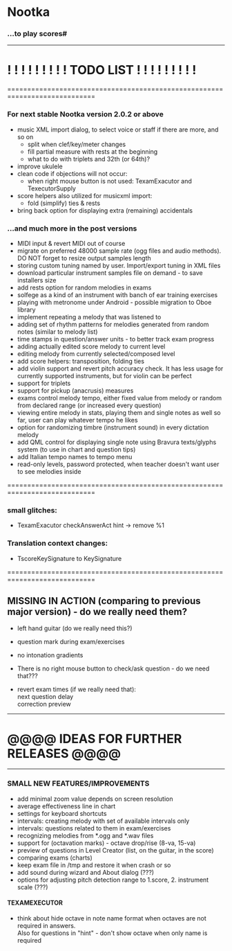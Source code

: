 # Nootka
### ...to play scores#

***

! ! ! ! ! ! ! ! ! TODO LIST ! ! ! ! ! ! ! ! !
============================================================================
============================================================================

### For next stable Nootka version 2.0.2 or above
  - music XML import dialog, to select voice or staff if there are more, and so on
    - split when clef/key/meter changes
    - fill partial measure with rests at the beginning
    - what to do with triplets and 32th (or 64th)?
  - improve ukulele
  - clean code if objections will not occur:
    - when right mouse button is not used: TexamExacutor and TexecutorSupply
  - score helpers also utilized for musicxml import:
    - fold (simplify) ties & rests
  - bring back option for displaying extra (remaining) accidentals

### ...and much more in the post versions
  - MIDI input & revert MIDI out of course
  - migrate on preferred 48000 sample rate (ogg files and audio methods). DO NOT forget to resize output samples length
  - storing custom tuning named by user. Import/export tuning in XML files
  - download particular instrument samples file on demand - to save installers size
  - add rests option for random melodies in exams
  - solfege as a kind of an instrument with banch of ear training exercises
  - playing with metronome under Android - possible migration to Oboe library
  - implement repeating a melody that was listened to
  - adding set of rhythm patterns for melodies generated from random notes (similar to melody list)
  - time stamps in question/answer units - to better track exam progress
  - adding actually edited score melody to current level
  - editing melody from currently selected/composed level
  - add score helpers: transposition, folding ties
  - add violin support and revert pitch accuracy check.
    It has less usage for currently supported instruments, but for violin can be perfect
  - support for triplets
  - support for pickup (anacrusis) measures
  - exams control melody tempo, either fixed value from melody or random from declared range (or increased every question)
  - viewing entire melody in stats, playing them and single notes as well
    so far, user can play whatever tempo he likes
  - option for randomizing timbre (instrument sound) in every dictation melody
  - add QML control for displaying single note using Bravura texts/glyphs system (to use in chart and question tips)
  - add Italian tempo names to tempo menu
  - read-only levels, password protected, when teacher doesn't want user to see melodies inside


============================================================================

### small glitches:
 - TexamExacutor checkAnswerAct hint -> remove %1

### Translation context changes:
 - TscoreKeySignature to KeySignature

============================================================================

## MISSING IN ACTION (comparing to previous major version) - do we really need them?
 - left hand guitar (do we really need this?)
 - question mark during exam/exercises
 - no intonation gradients
 - There is no right mouse button to check/ask question - do we need that???

 - revert exam times (if we really need that):  
    next question delay  
    correction preview

***
# @@@@ IDEAS FOR FURTHER RELEASES @@@@
***

### SMALL NEW FEATURES/IMPROVEMENTS
  - add minimal zoom value depends on screen resolution
  - average effectiveness line in chart
  - settings for keyboard shortcuts
  - intervals: creating melody with set of available intervals only
  - intervals: questions related to them in exam/exercises
  - recognizing melodies from *.ogg and *.wav files
  - support for (octavation marks) - octave drop/rise (8-va, 15-va)
  - preview of questions in Level Creator (list, on the guitar, in the score)
  - comparing exams (charts)
  - keep exam file in /tmp and restore it when crash or so
  - add sound during wizard and About dialog (???)
  - options for adjusting pitch detection range to  1.score, 2. instrument scale (???)


#### TEXAMEXECUTOR
  - think about hide octave in note name format when octaves are not required in answers.  
     Also for questions in "hint" - don't show octave when only name is required 



